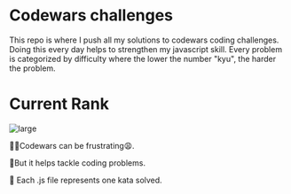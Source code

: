 # Codewars challenges 
This repo is where I push all my solutions to codewars coding challenges. Doing this every day helps to strengthen my javascript skill.  Every problem is categorized by difficulty where the lower the number "kyu", the harder the problem.
# Current Rank


![large](https://user-images.githubusercontent.com/97654031/216465949-b915ddc4-cbb2-4a01-ae0d-fb0f0d335255.svg)


🤦‍♂️Codewars can be frustrating😩.

🥳But it helps tackle coding problems.

🎯 Each .js file represents one kata solved.
